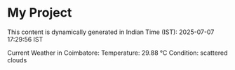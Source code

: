 # My Project

This content is dynamically generated in Indian Time (IST): 2025-07-07 17:29:56 IST


Current Weather in Coimbatore:
Temperature: 29.88 °C
Condition: scattered clouds

